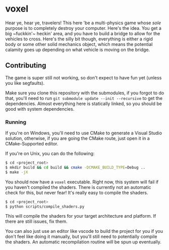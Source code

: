 # voxel
Hear ye, hear ye, travelers! This here 'be a multi-physics game whose _sole_ purpose is to completely destroy your computer. Here's the idea. You get a big ~fuckkin'~ heckin' area, and you have to build a bridge to allow for the vehicles to cross. Here's the silly bit though, everything is either a rigid body or some other solid mechanics object, which means the potential calamity goes up depending on what vehicle is moving on the bridge.

## Contributing
The game is super still not working, so don't expect to have fun yet (unless you like segfaults).

Make sure you clone this repository with the submodules, if you forgot to do that, you'll need to run `git submodule update --init --recursive` to get the dependencies. Almost everything here is statically linked, so you should be good with system dependencies.

### Running
If you're on Windows, you'll need to use CMake to generate a Visual Studio solution, otherwise, if you are going the CMake route, just open it in a CMake-Supported editor.

If you're on Unix, you can do the following:
```sh
$ cd <project_root>
$ mkdir build && cd build && cmake -DCMAKE_BUILD_TYPE=Debug ..
$ make -jX
```
You should now have a `voxel` executable. Right now, this system will fail if you haven't compiled the shaders. There is currently not an automatic check for this, but never fear! It's really easy to compile the shaders.

```sh
$ cd <project_root>
$ python scripts/compile_shaders.py
```
This will compile the shaders for your target architecture and platform. If there are still issues, fix them.

You can also just use an editor like vscode to build the project for you if you don't feel like doing it manually, but you'll still need to potentially compile the shaders. An automatic recompilation routine will be spun up eventually.
